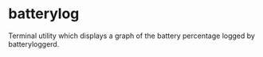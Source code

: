 # batterylog
Terminal utility which displays a graph of the battery percentage logged by batteryloggerd.
